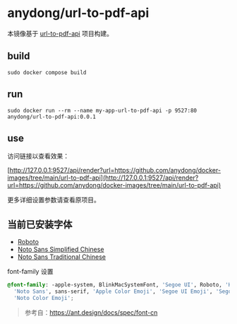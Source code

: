 # anydong/url-to-pdf-api

本镜像基于 [url-to-pdf-api](https://github.com/alvarcarto/url-to-pdf-api) 项目构建。

## build

```shell
sudo docker compose build
```

## run

```shell
sudo docker run --rm --name my-app-url-to-pdf-api -p 9527:80 anydong/url-to-pdf-api:0.0.1
```

## use

访问链接以查看效果：

[http://127.0.0.1:9527/api/render?url=https://github.com/anydong/docker-images/tree/main/url-to-pdf-api](http://127.0.0.1:9527/api/render?url=https://github.com/anydong/docker-images/tree/main/url-to-pdf-api)

更多详细设置参数请查看原项目。

## 当前已安装字体
  * [Roboto](https://fonts.google.com/specimen/Roboto)
  * [Noto Sans Simplified Chinese](https://fonts.google.com/noto/specimen/Noto+Sans+SC)
  * [Noto Sans Traditional Chinese](https://fonts.google.com/noto/specimen/Noto+Sans+TC)

font-family 设置

```css
@font-family: -apple-system, BlinkMacSystemFont, 'Segoe UI', Roboto, 'Helvetica Neue', Arial,
  'Noto Sans', sans-serif, 'Apple Color Emoji', 'Segoe UI Emoji', 'Segoe UI Symbol',
  'Noto Color Emoji';
```
> 参考自：https://ant.design/docs/spec/font-cn